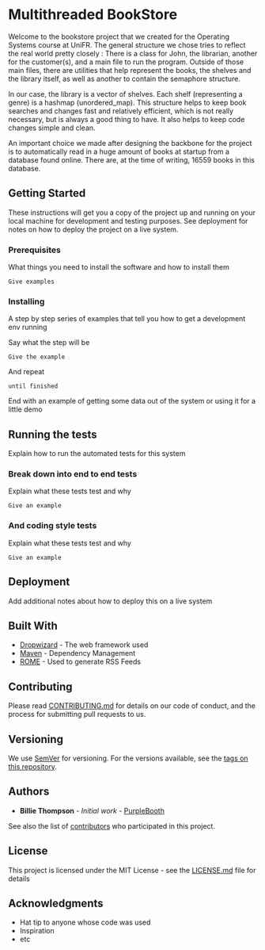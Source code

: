 # Multithreaded BookStore

Welcome to the bookstore project that we created for the Operating Systems course at UniFR.
The general structure we chose tries to reflect the real world pretty closely :
There is a class for John, the librarian, another for the customer(s), and a main file to run the program.
Outside of those main files, there are utilities that help represent the books, the shelves and the library itself, as
well as another to contain the semaphore structure.

In our case, the library is a vector of shelves. Each shelf (representing a genre) is a hashmap (unordered_map).
This structure helps to keep book searches and changes fast and relatively efficient, which is not really necessary,
but is always a good thing to have. It also helps to keep code changes simple and clean.

An important choice we made after designing the backbone for the project is to automatically read in a huge amount
of books at startup from a database found online. There are, at the time of writing, 16559 books in this database.

## Getting Started

These instructions will get you a copy of the project up and running on your local machine for development and testing purposes. See deployment for notes on how to deploy the project on a live system.

### Prerequisites

What things you need to install the software and how to install them

```
Give examples
```

### Installing

A step by step series of examples that tell you how to get a development env running

Say what the step will be

```
Give the example
```

And repeat

```
until finished
```

End with an example of getting some data out of the system or using it for a little demo

## Running the tests

Explain how to run the automated tests for this system

### Break down into end to end tests

Explain what these tests test and why

```
Give an example
```

### And coding style tests

Explain what these tests test and why

```
Give an example
```

## Deployment

Add additional notes about how to deploy this on a live system

## Built With

* [Dropwizard](http://www.dropwizard.io/1.0.2/docs/) - The web framework used
* [Maven](https://maven.apache.org/) - Dependency Management
* [ROME](https://rometools.github.io/rome/) - Used to generate RSS Feeds

## Contributing

Please read [CONTRIBUTING.md](https://gist.github.com/PurpleBooth/b24679402957c63ec426) for details on our code of conduct, and the process for submitting pull requests to us.

## Versioning

We use [SemVer](http://semver.org/) for versioning. For the versions available, see the [tags on this repository](https://github.com/your/project/tags). 

## Authors

* **Billie Thompson** - *Initial work* - [PurpleBooth](https://github.com/PurpleBooth)

See also the list of [contributors](https://github.com/your/project/contributors) who participated in this project.

## License

This project is licensed under the MIT License - see the [LICENSE.md](LICENSE.md) file for details

## Acknowledgments

* Hat tip to anyone whose code was used
* Inspiration
* etc
